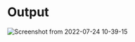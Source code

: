 # Output

![Screenshot from 2022-07-24 10-39-15](https://user-images.githubusercontent.com/77974484/180634791-8825942f-ebc3-44b6-aad6-95eb71c44dca.png)
